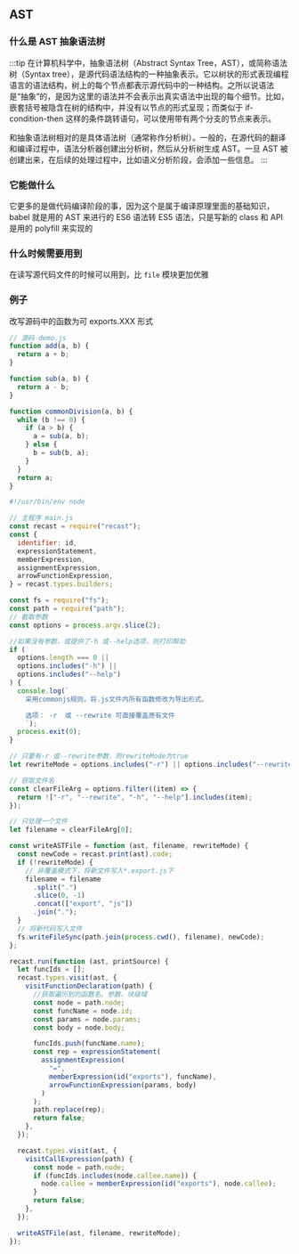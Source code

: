## AST

### 什么是 AST 抽象语法树

:::tip
在计算机科学中，抽象语法树（Abstract Syntax Tree，AST），或简称语法树（Syntax tree），是源代码语法结构的一种抽象表示。它以树状的形式表现编程语言的语法结构，树上的每个节点都表示源代码中的一种结构。之所以说语法是“抽象”的，是因为这里的语法并不会表示出真实语法中出现的每个细节。比如，嵌套括号被隐含在树的结构中，并没有以节点的形式呈现；而类似于 if-condition-then 这样的条件跳转语句，可以使用带有两个分支的节点来表示。

和抽象语法树相对的是具体语法树（通常称作分析树）。一般的，在源代码的翻译和编译过程中，语法分析器创建出分析树，然后从分析树生成 AST。一旦 AST 被创建出来，在后续的处理过程中，比如语义分析阶段，会添加一些信息。
:::

### 它能做什么

它更多的是做代码编译阶段的事，因为这个是属于编译原理里面的基础知识， babel 就是用的 AST 来进行的 ES6 语法转 ES5 语法，只是写新的 class 和 API 是用的 polyfill 来实现的

### 什么时候需要用到

在读写源代码文件的时候可以用到，比 `file` 模块更加优雅

### 例子

改写源码中的函数为可 exports.XXX 形式

```js
// 源码 demo.js
function add(a, b) {
  return a + b;
}

function sub(a, b) {
  return a - b;
}

function commonDivision(a, b) {
  while (b !== 0) {
    if (a > b) {
      a = sub(a, b);
    } else {
      b = sub(b, a);
    }
  }
  return a;
}
```

```js
#!/usr/bin/env node

// 主程序 main.js
const recast = require("recast");
const {
  identifier: id,
  expressionStatement,
  memberExpression,
  assignmentExpression,
  arrowFunctionExpression,
} = recast.types.builders;

const fs = require("fs");
const path = require("path");
// 截取参数
const options = process.argv.slice(2);

//如果没有参数，或提供了-h 或--help选项，则打印帮助
if (
  options.length === 0 ||
  options.includes("-h") ||
  options.includes("--help")
) {
  console.log(`
    采用commonjs规则，将.js文件内所有函数修改为导出形式。

    选项： -r  或 --rewrite 可直接覆盖原有文件
    `);
  process.exit(0);
}

// 只要有-r 或--rewrite参数，则rewriteMode为true
let rewriteMode = options.includes("-r") || options.includes("--rewrite");

// 获取文件名
const clearFileArg = options.filter((item) => {
  return !["-r", "--rewrite", "-h", "--help"].includes(item);
});

// 只处理一个文件
let filename = clearFileArg[0];

const writeASTFile = function (ast, filename, rewriteMode) {
  const newCode = recast.print(ast).code;
  if (!rewriteMode) {
    // 非覆盖模式下，将新文件写入*.export.js下
    filename = filename
      .split(".")
      .slice(0, -1)
      .concat(["export", "js"])
      .join(".");
  }
  // 将新代码写入文件
  fs.writeFileSync(path.join(process.cwd(), filename), newCode);
};

recast.run(function (ast, printSource) {
  let funcIds = [];
  recast.types.visit(ast, {
    visitFunctionDeclaration(path) {
      //获取遍历到的函数名、参数、块级域
      const node = path.node;
      const funcName = node.id;
      const params = node.params;
      const body = node.body;

      funcIds.push(funcName.name);
      const rep = expressionStatement(
        assignmentExpression(
          "=",
          memberExpression(id("exports"), funcName),
          arrowFunctionExpression(params, body)
        )
      );
      path.replace(rep);
      return false;
    },
  });

  recast.types.visit(ast, {
    visitCallExpression(path) {
      const node = path.node;
      if (funcIds.includes(node.callee.name)) {
        node.callee = memberExpression(id("exports"), node.callee);
      }
      return false;
    },
  });

  writeASTFile(ast, filename, rewriteMode);
});
```
